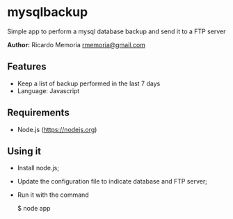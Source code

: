 

# mysqlbackup

Simple app to perform a mysql database backup and send it to a FTP server

**Author:** Ricardo Memoria
[rmemoria@gmail.com](rmemoria@gmail.com)

## Features

* Keep a list of backup performed in the last 7 days
* Language: Javascript

## Requirements

* Node.js (https://nodejs.org)

## Using it

* Install node.js;
* Update the configuration file to indicate database and FTP server;
* Run it with the command

    $ node app